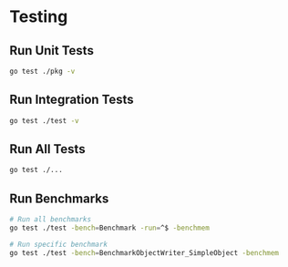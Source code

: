 # Testing

## Run Unit Tests
```bash
go test ./pkg -v
```

## Run Integration Tests
```bash
go test ./test -v
```

## Run All Tests
```bash
go test ./...
```

## Run Benchmarks
```bash
# Run all benchmarks
go test ./test -bench=Benchmark -run=^$ -benchmem

# Run specific benchmark
go test ./test -bench=BenchmarkObjectWriter_SimpleObject -benchmem
```